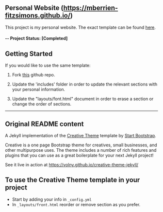 ## Personal Website (https://mberrien-fitzsimons.github.io/)
This project is my personal website. The exact template can be found [here](https://github.com/volny/creative-theme-jekyll).

#### -- Project Status: [Completed]

## Getting Started

If you would like to use the same template:
1. Fork [this](https://github.com/volny/creative-theme-jekyll) github repo.
2. Update the 'includes' folder in order to update the relevant sections with your
personal information.

3. Update the "layouts/font.html" document in order to erase a section or change the
order of sections.

---
## Original README content

A Jekyll implementation of the [Creative Theme](http://startbootstrap.com/template-overviews/creative/) template by [Start Bootstrap](http://startbootstrap.com).

Creative is a one page Bootstrap theme for creatives, small businesses, and other multipurpose uses.
The theme includes a number of rich features and plugins that you can use as a great boilerplate for your next Jekyll project!

See it live in action at <https://volny.github.io/creative-theme-jekyll/>

## To use the Creative Theme template in your project

- Start by adding your info in `_config.yml`
- In `_layouts/front.html` reorder or remove section as you prefer.
